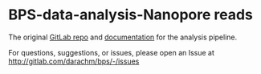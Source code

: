 # BPS-data-analysis-Nanopore reads

The original [GitLab repo](darachm.gitlab.io/bps-dev) and [documentation](https://darachm.gitlab.io/bps-dev/pipeline.html) for the analysis pipeline. 

For questions, suggestions, or issues, please open an Issue at http://gitlab.com/darachm/bps/-/issues

